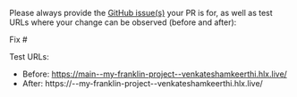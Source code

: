 Please always provide the [GitHub issue(s)](../issues) your PR is for, as well as test URLs where your change can be observed (before and after):

Fix #<gh-issue-id>

Test URLs:
- Before: https://main--my-franklin-project--venkateshamkeerthi.hlx.live/
- After: https://<branch>--my-franklin-project--venkateshamkeerthi.hlx.live/
